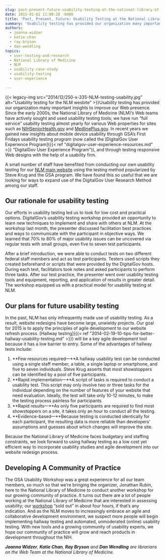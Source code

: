 ```yaml
---
slug: past-present-future-usability-testing-at-the-national-library-of-medicine
date: 2015-01-02 11:00:28 -0400
title: 'Past, Present, Future: Usability Testing at the National Library of Medicine'
summary: 'Usability testing has provided our organization many important insights to improve our Web presence. Since the early 2000s, the National Library of Medicine (NLM)&#8217;s Web teams have actively sought and used usability testing tools; we have run &#8220;full service&#8221; usability testing almost yearly for various Web properties'
authors:
  - joanna-widzer
  - katie-chan
  - ray-bryson
  - dan-wendling
topics:
  - user-testing-and-research
  - National Library of Medicine
  - NLM
  - usability-case-study
  - usability-testing
  - user-experience
  
---
```


{{< legacy-img src="2014/12/250-x-335-NLM-testing-usability.jpg" alt="Usability testing for the NLM wesbite" >}}Usability testing has provided our organization many important insights to improve our Web presence. Since the early 2000s, the National Library of Medicine (NLM)&#8217;s Web teams have actively sought and used usability testing tools; we have run &#8220;full service&#8221; usability testing almost yearly for various Web properties for sites such as [NIHSeniorHealth.gov](http://nihseniorhealth.gov/) and [MedlinePlus.gov](http://www.nlm.nih.gov/medlineplus/). In recent years we gained new insights about mobile device usability through GSA&#8217;s First Fridays usability testing program (now called the [DigitalGov User Experience Program]({{< ref "digitalgov-user-experience-resources.md" >}} "DigitalGov User Experience Program")), and through testing responsive Web designs with the help of a usability firm.

A small number of staff have benefited from conducting our own usability testing for our [NLM main website](http://www.nlm.nih.gov/) using the testing method popularized by Steve Krug and the GSA program. We have found this so useful that we are looking for ways to expand use of the DigitalGov User Research Method among our staff.

## Our rationale for usability testing

Our efforts in usability testing led us to look for low cost and practical options. DigitalGov&#8217;s usability testing workshop provided an opportunity to learn new techniques to implement and share with others at NLM. At the workshop last month, the presenter discussed facilitation best practices and ways to communicate with the participant in objective ways. We learned that 70% to 80% of major usability issues can be uncovered via regular tests with small groups, even five to seven test participants.

After a brief introduction, we were able to conduct tests on two different federal staff members and act as test participants. Testers used scripts they created beforehand or scripts that were provided by the DigitalGov hosts. During each test, facilitators took notes and asked participants to perform three tasks. After our test practice, the presenter went over usability testing tools and equipment, reporting, and application of results in greater detail. The workshop equipped us with a practical model for usability testing at NLM.

## Our plans for future usability testing

In the past, NLM has only infrequently made use of usability testing. As a result, website redesigns have become large, unwieldy projects. Our goal for 2015 is to apply the principles of agile development to our website refresh process. [Hallway testing]({{< ref "2014-02-19-10-tips-for-better-hallway-usability-testing.md" >}}) will be a key agile development tool because it has a low barrier to entry. Some of the advantages of hallway tests include:

  1. **Few resources required—**A hallway usability test can be conducted using a single staff member, a table, a single laptop or smartphone, and five to seven individuals. Steve Krug asserts that most showstoppers can be identified by a pool of five participants.
  2. **Rapid implementation—**A script of tasks is required to conduct a usability test. This script may only involve two or three tasks for the individual depending on the number of features of your website that need evaluation. Ideally, the test will take only 10-12 minutes, to make the testing process painless for participants.
  3. **Rapid results—**As only five participants are required to find most showstoppers on a site, it takes only an hour to conduct all the testing.
  4. **Evidence-based—**Because testing is conducted identically for each participant, the resulting data is more reliable than developers’ assumptions and guesses about which changes will improve the site.

Because the National Library of Medicine faces budgetary and staffing constraints, we look forward to using hallway testing as a low cost yet efficient way to incorporate usability studies and agile development into our website redesign process.

## Developing A Community of Practice

The GSA Usability Workshop was a great experience for all our team members, so much so that we’re bringing the organizer, Jonathan Rubin, here to the National Library of Medicine to conduct another workshop for our growing community of practice. It turns out there are a lot of people working at the National Library of Medicine that are interested in assessing usability; our [workshop](https://www.eventbrite.com/e/nih-nlm-usability-testing-workshop-registration-14502584621) &#8220;sold out&#8221; in about four hours, if that&#8217;s any indication. And as the NLM moves to increasingly embrace an agile and collaborative development environment, we suspect more people will begin implementing hallway testing and automated, unmoderated (online) usability testing. With new tools and a growing community of usability experts, we hope our community of practice will grow and reach products in development throughout the NIH.

_**Joanna Widzer**, **Katie Chan**, **Ray Bryson** and **Dan Wendling** are librarians on the Web Team at the National Library of Medicine._
